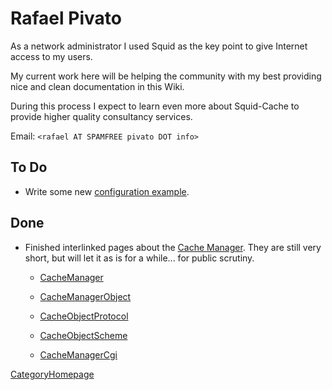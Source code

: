 # Rafael Pivato

As a network administrator I used Squid as the key point to give
Internet access to my users.

My current work here will be helping the community with my best
providing nice and clean documentation in this Wiki.

During this process I expect to learn even more about Squid-Cache to
provide higher quality consultancy services.

Email: `<rafael AT SPAMFREE pivato DOT info>`

## To Do

  - Write some new [configuration
    example](/ConfigExamples).

## Done

  - Finished interlinked pages about the [Cache
    Manager](/CacheManager).
    They are still very short, but will let it as is for a while... for
    public scrutiny.
    
      - [CacheManager](/CacheManager)
    
      - [CacheManagerObject](/CacheManagerObject)
    
      - [CacheObjectProtocol](/CacheObjectProtocol)
    
      - [CacheObjectScheme](/CacheObjectScheme)
    
      - [CacheManagerCgi](/CacheManagerCgi)

[CategoryHomepage](/CategoryHomepage)
